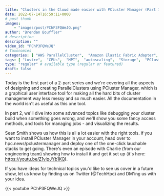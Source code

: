 ```yaml
---
title: "Clusters in the Cloud made easier with PCluster Manager (Part 1 of 2)"
date: 2022-07-14T16:59:11+0000
# post thumb
images:
    - "images/post/PChP3FQWeJQ.png"
author: "Brendan Bouffler"
# description
description: ""
video_id: "PChP3FQWeJQ"
# Taxonomies
categories: [ "AWS ParallelCluster",  "Amazon Elastic Fabric Adapter",  "Amazon NICE DCV",  "Life Sciences", ]
tags: [ "Lustre",  "CPUs",  "MPI",  "autoscaling",  "Storage",  "PCluster Manager",  "DCV",  "cloud computing",  "EC2",  "ParallelCluster",  "HPC",  "vizualization",  "Schedulers",  "technical computing",  "tightly-coupled",  "elastic fabric adapter",  "bioinformatics",  "scientific computing",  "infiniband",  "elastic",  "High Performance Computing",  "virtualization",  "GPUs",  "EFA",  "techshorts", ]
type: "regular" # available type (regular or featured)
draft: false
---
```


Today is the first part of a 2-part series and we're covering all the aspects of designing and creating ParallelClusters using PCluster Manager, which is a graphical user interface tool for making all the hard bits of cluster management way less messy and so much easier. All the documentation in the world isn't as useful as this one tool.

In part 2, we'll dive into some advanced topics like debugging your cluster build when something goes wrong, and we'll show you some fancy access methods, and tools for managing jobs - and visualizing the results.

Sean Smith shows us how this is all a lot easier with the right tools. if you want to install PCluster Manager in your account, head over to hpc.news/pclustermanager and deploy one of the one-click lauchable stacks to get going. There's even an episode with Charlie (from our engineering team) showing how to install it and get it set up (it's here: https://youtu.be/Z1vlpJYb1KQ).

If you have ideas for technical topics you'd like to see us cover in a future show, let us know by finding us on Twitter (@TechHpc) and DM'ing us with your idea.

{{< youtube PChP3FQWeJQ >}}